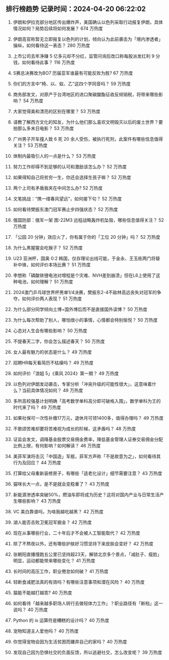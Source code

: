 
## 排行榜趋势 记录时间：2024-04-20 06:22:02
  
  1. 伊朗和伊拉克部分地区传出爆炸声，美国确认以色列采取行动报复伊朗，具体情况如何？局势后续将如何发展？ 674 万热度
    
  2. 伊朗高官称暂无立即报复以色列的计划，倾向认为此前袭击为「境内渗透者」操纵，如何看待这一表态？ 280 万热度
    
  3. 上市公司去年净赚 5 亿多元却不分红，监管问询后改口称每股派发红利 9 分钱，如何看待此事？ 116 万热度
    
  4. S赛总决赛改为BO7 历届亚军谁最有可能反败为胜? 67 万热度
    
  5. 你们的方言中“椅、以、蚁、乙”这四个字同音吗？ 59 万热度
    
  6. 商务部发文，对原产于台湾地区的进口聚碳酸酯征收反倾销税，将带来哪些影响？ 54 万热度
    
  7. 大家觉得美和漂亮的区别在哪里？ 53 万热度
    
  8. 请教了解西方文化的知友，为什么他们那么喜欢文明毁灭以后的废土世界？要拍那么多末日电影？ 53 万热度
    
  9. 广州男子开车撞人致 6 死 20 余人受伤，被执行死刑，此案件有哪些信息值得关注？ 53 万热度
    
  10. 体制内最吸引人的一点是什么？ 53 万热度
    
  11. 努力工作却得不到足够的认可和激励该怎么办？ 52 万热度
    
  12. 如果得知自己将贫穷一生，你还会选择生孩子嘛？ 52 万热度
    
  13. 两个上司有矛盾我夹在中间怎么办? 52 万热度
    
  14. 文笔挑战：“携一缕春风望远”，如何接下句？ 52 万热度
    
  15. 如何看待樊振东澳门冠军赛止步四强状态？ 52 万热度
    
  16. 俄国防部：俄军一架 图-22M3 远程战略轰炸机坠毁，哪些信息值得关注？ 52 万热度
    
  17. 「公园 20 分钟」效应火了，你有属于你的「工位 20 分钟」吗？ 52 万热度
    
  18. 为什么黑猩猩会吃猴子？ 52 万热度
    
  19. U23 亚洲杯，国奥 0:2 韩国，仅存理论出线可能，于金永、王玉栋两门将替补中锋，如何评价本场比赛？ 51 万热度
    
  20. 李想称「磷酸铁锂电池对增程是个灾难、NVH差到崩溃」但在L6上使用了这种电池，如何理解？ 51 万热度
    
  21. 2024澳门乒乓球世界杯男单1/4决赛，樊振东2-4不敌林高远丧失对冠军的争夺，如何评价两人表现？ 51 万热度
    
  22. 为什么部分同学倾向土博+国外博后而不是直接国外读博？ 50 万热度
    
  23. 为什么每次帮助了别人，哪怕很小的事情，心情都会特别愉悦？ 50 万热度
    
  24. 心态对人生会有哪些影响？ 50 万热度
    
  25. 不提春天二字，你会怎么描述春天？ 50 万热度
    
  26. 女人最有魅力的状态是什么？ 49 万热度
    
  27. 招聘HR每天看简历不枯燥吗？ 49 万热度
    
  28. 如何评价「浪姐 5」《乘风 2024》第一期？ 49 万热度
    
  29. 以色列对伊朗发动袭击，专家分析「冲突升级的可能性很大」，这意味着什么？当前具体情况如何？ 49 万热度
    
  30. 多所高校强基计划明确「高考数学单科高分即可破格入围」，数学单科为王的时代来了吗？ 49 万热度
    
  31. 如果社保可一次性补缴17万元，退休月可领1400多，值得办理吗？ 49 万热度
    
  32. 不歌颂苦难却要将苦难视为成长的阶梯，这矛盾吗？ 48 万热度
    
  33. 证监会发文，调降基金股票交易佣金费率，降低基金管理人证券交易佣金分配比例上限，有何影响？如何解读？ 46 万热度
    
  34. 美菲军演将击沉「中国造」军舰，菲军方声称「不是故意为之」，如何看待其行为及回应？ 44 万热度
    
  35. 打算给父母重新装修房子，有哪些「适老化设计」细节需要注意？ 43 万热度
    
  36. 猫咪长大一点，是不是就会变稳重了？ 43 万热度
    
  37. 新能源渗透率突破50%，燃油车即将成为历史？这将对国内产业与日常生活产生哪些影响？ 43 万热度
    
  38. VC 美白靠谱吗，为啥我越吃越黑？ 42 万热度
    
  39. 湖人能否击败卫冕冠军掘金？ 42 万热度
    
  40. 现在从事哪些行业，二十年后才不会被人工智能取代？ 42 万热度
    
  41. 除了不熬夜以外，还有哪些护肤好习惯坚持下来皮肤会变好？ 42 万热度
    
  42. 张朝阳直播慢跑五公里已坚持超23天，解锁北京多个景点，「减肚子、瘦脸」明显，运动都能带来哪些变化？ 41 万热度
    
  43. 长时间的高压工作，职业倦怠如何破？ 41 万热度
    
  44. 轻断食减肥法真的有效吗？有哪些注意事项和潜在风险？ 40 万热度
    
  45. 猫能不能越打越乖? 40 万热度
    
  46. 如何看待「越来越多职场人转行去做轻体力工作」？职业路径有「断档」这一说吗？ 40 万热度
    
  47. Python 的 is 运算符是糟糕的设计吗？ 40 万热度
    
  48. 宠物知道主人爱他吗？ 40 万热度
    
  49. 你觉得宠物会因为生活贫困而嫌弃自己的家吗？ 40 万热度
    
  50. 发现自己因为恐惧社交的负面反馈，所以逃避社交，怎么改变呢？ 39 万热度
    